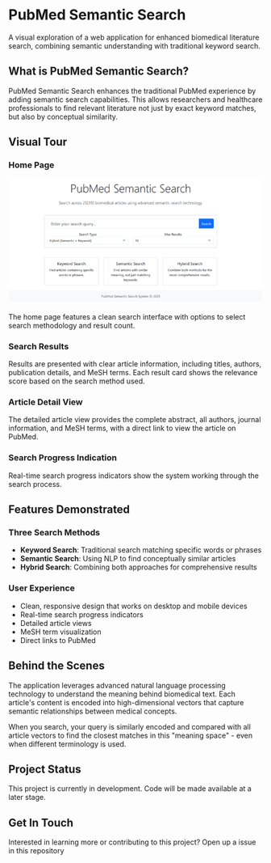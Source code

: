# PubMed Semantic Search

A visual exploration of a web application for enhanced biomedical literature search, combining semantic understanding with traditional keyword search.

## What is PubMed Semantic Search?

PubMed Semantic Search enhances the traditional PubMed experience by adding semantic search capabilities. This allows researchers and healthcare professionals to find relevant literature not just by exact keyword matches, but also by conceptual similarity.

## Visual Tour

### Home Page

<p align="center">
  <img src="Images/home_page.png" alt="Home Page" width="600">
</p>

The home page features a clean search interface with options to select search methodology and result count.

### Search Results

Results are presented with clear article information, including titles, authors, publication details, and MeSH terms. Each result card shows the relevance score based on the search method used.

### Article Detail View

The detailed article view provides the complete abstract, all authors, journal information, and MeSH terms, with a direct link to view the article on PubMed.

### Search Progress Indication

Real-time search progress indicators show the system working through the search process.

## Features Demonstrated

### Three Search Methods

- **Keyword Search**: Traditional search matching specific words or phrases
- **Semantic Search**: Using NLP to find conceptually similar articles
- **Hybrid Search**: Combining both approaches for comprehensive results

### User Experience

- Clean, responsive design that works on desktop and mobile devices
- Real-time search progress indicators
- Detailed article views
- MeSH term visualization
- Direct links to PubMed

## Behind the Scenes

The application leverages advanced natural language processing technology to understand the meaning behind biomedical text. Each article's content is encoded into high-dimensional vectors that capture semantic relationships between medical concepts.

When you search, your query is similarly encoded and compared with all article vectors to find the closest matches in this "meaning space" - even when different terminology is used.

## Project Status

This project is currently in development. Code will be made available at a later stage.

## Get In Touch

Interested in learning more or contributing to this project? Open up a issue in this repository
